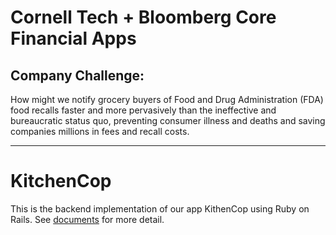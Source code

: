 # Cornell Tech + Bloomberg Core Financial Apps
## Company Challenge:
How might we notify grocery buyers of Food and Drug Administration (FDA) food recalls faster and more pervasively than the ineffective and bureaucratic status quo, preventing consumer illness and deaths and saving companies millions in fees and recall costs.
***
# KitchenCop
This is the backend implementation of our app KithenCop using Ruby on Rails. See [documents](https://github.com/amberMZ/bloomberg_fda/tree/master/document) for more detail. 
